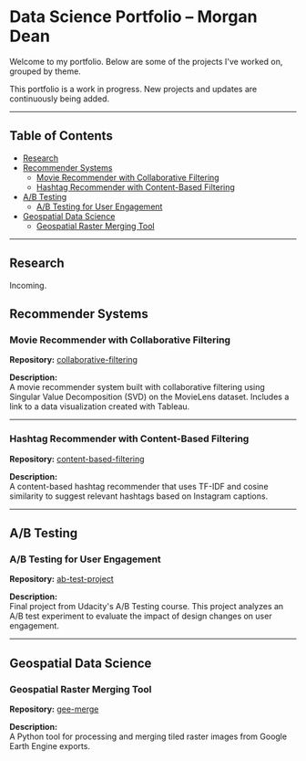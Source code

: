 # Data Science Portfolio – Morgan Dean

Welcome to my portfolio. Below are some of the projects I've worked on, grouped by theme.

This portfolio is a work in progress. New projects and updates are continuously being added.

---

## Table of Contents
- [Research](#research)
- [Recommender Systems](#recommender-systems)
  - [Movie Recommender with Collaborative Filtering](#movie-recommender-with-collaborative-filtering)
  - [Hashtag Recommender with Content-Based Filtering](#hashtag-recommender-with-content-based-filtering)
- [A/B Testing](#ab-testing)
  - [A/B Testing for User Engagement](#ab-testing-for-user-engagement)
- [Geospatial Data Science](#geospatial-data-science)
  - [Geospatial Raster Merging Tool](#geospatial-raster-merging-tool)

---
## Research

Incoming.

## Recommender Systems

### Movie Recommender with Collaborative Filtering
**Repository:** [collaborative-filtering](https://github.com/mordean/collaborative-filtering)

**Description:**  
A movie recommender system built with collaborative filtering using Singular Value Decomposition (SVD) on the MovieLens dataset. Includes a link to a data visualization created with Tableau.

---

### Hashtag Recommender with Content-Based Filtering
**Repository:** [content-based-filtering](https://github.com/mordean/content-based-filtering)

**Description:**  
A content-based hashtag recommender that uses TF-IDF and cosine similarity to suggest relevant hashtags based on Instagram captions.

---

## A/B Testing

### A/B Testing for User Engagement
**Repository:** [ab-test-project](https://github.com/mordean/ab-test-project)

**Description:**  
Final project from Udacity's A/B Testing course. This project analyzes an A/B test experiment to evaluate the impact of design changes on user engagement.

---

## Geospatial Data Science

### Geospatial Raster Merging Tool
**Repository:** [gee-merge](https://github.com/mordean/gee-merge)

**Description:**  
A Python tool for processing and merging tiled raster images from Google Earth Engine exports.
